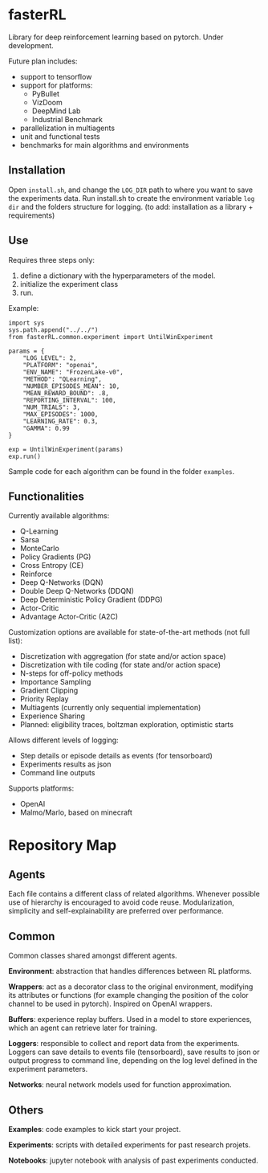 # fasterRL

Library for deep reinforcement learning based on pytorch. Under development.

Future plan includes:

- support to tensorflow 
- support for platforms:
    - PyBullet
    - VizDoom
    - DeepMind Lab
    - Industrial Benchmark
- parallelization in multiagents
- unit and functional tests
- benchmarks for main algorithms and environments

## Installation

Open `install.sh`, and change the `LOG_DIR` path to where you want to save the experiments data. Run install.sh to create the environment variable `log dir` and the folders structure for logging. 
(to add: installation as a library + requirements)

## Use

Requires three steps only:

1. define a dictionary with the hyperparameters of the model.
2. initialize the experiment class
3. run.

Example:

```
import sys
sys.path.append("../../")
from fasterRL.common.experiment import UntilWinExperiment

params = {
    "LOG_LEVEL": 2,
    "PLATFORM": "openai",
    "ENV_NAME": "FrozenLake-v0",
    "METHOD": "QLearning",
    "NUMBER_EPISODES_MEAN": 10,
    "MEAN_REWARD_BOUND": .8,    
    "REPORTING_INTERVAL": 100,
    "NUM_TRIALS": 3,
    "MAX_EPISODES": 1000,
    "LEARNING_RATE": 0.3,
    "GAMMA": 0.99
}

exp = UntilWinExperiment(params)
exp.run()
```

Sample code for each algorithm can be found in the folder `examples`.

## Functionalities

Currently available algorithms:

- Q-Learning
- Sarsa
- MonteCarlo
- Policy Gradients (PG)
- Cross Entropy (CE)
- Reinforce
- Deep Q-Networks (DQN)
- Double Deep Q-Networks (DDQN)
- Deep Deterministic Policy Gradient (DDPG)
- Actor-Critic
- Advantage Actor-Critic (A2C)

Customization options are available for state-of-the-art methods (not full list):

- Discretization with aggregation (for state and/or action space)
- Discretization with tile coding (for state and/or action space)
- N-steps for off-policy methods
- Importance Sampling
- Gradient Clipping
- Priority Replay
- Multiagents (currently only sequential implementation)
- Experience Sharing
- Planned: eligibility traces, boltzman exploration, optimistic starts

Allows different levels of logging:

- Step details or episode details as events (for tensorboard)
- Experiments results as json 
- Command line outputs 

Supports platforms:

- OpenAI
- Malmo/Marlo, based on minecraft

# Repository Map

## Agents

Each file contains a different class of related algorithms. Whenever possible use of hierarchy is encouraged to avoid code reuse. Modularization, simplicity and self-explainability are preferred over performance.
 
## Common

Common classes shared amongst different agents.

**Environment**: abstraction that handles differences between RL platforms.

**Wrappers**: act as a decorator class to the original environment, modifying its attributes or functions (for example changing the position of the color channel to be used in pytorch). Inspired on OpenAI wrappers.

**Buffers**: experience replay buffers. Used in a model to store experiences, which an agent can retrieve later for training.

**Loggers**: responsible to collect and report data from the experiments. Loggers can save details to events file (tensorboard), save results to json or output progress to command line, depending on the log level defined in the experiment parameters.

<!--**Exploration**: exploration strategies. currently only $\epsilon$-greedy exploration available.
-->
**Networks**: neural network models used for function approximation.

## Others

**Examples**: code examples to kick start your project.

**Experiments**: scripts with detailed experiments for past research projets.

**Notebooks**: jupyter notebook with analysis of past experiments conducted.







